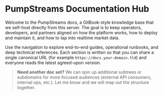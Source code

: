 # PumpStreams Documentation Hub

Welcome to the PumpStreams docs, a GitBook-style knowledge base that we self-host directly from this server. The goal is to keep operators, developers, and partners aligned on how the platform works, how to deploy and maintain it, and how to tap into realtime market data.

Use the navigation to explore end-to-end guides, operational runbooks, and deep technical references. Each section is written so that you can share a single canonical URL (for example `https://docs.your-domain.tld`) and everyone reads the latest agreed-upon version.

> **Need another doc set?** We can spin up additional subtrees or subdomains for more focused audiences (external API consumers, internal ops, etc.). Let me know and we will map out the structure together.
